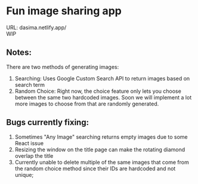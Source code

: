 # Fun image sharing app
URL: dasima.netlify.app/  
WIP
## Notes:
There are two methods of generating images:
1. Searching: Uses Google Custom Search API to return images based on search term
2. Random Choice: Right now, the choice feature only lets you choose between the same two hardcoded images. Soon we will implement a lot more images to choose from that are randomly generated. 

## Bugs currently fixing: 
1. Sometimes "Any Image" searching returns empty images due to some React issue
2. Resizing the window on the title page can make the rotating diamond overlap the title
3. Currently unable to delete multiple of the same images that come from the random choice method since their IDs are hardcoded and not unique;